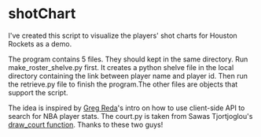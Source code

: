 # shotChart
I've created this script to visualize the players' shot charts for Houston Rockets as a demo.

The program contains 5 files. They should kept in the same directory. Run make_roster_shelve.py first. It creates a python shelve file in the local directory containing the link between player name and player id. Then run the retrieve.py file to finish the program.The other files are objects that support the script.

The idea is inspired by [Greg Reda](http://www.gregreda.com/2015/02/15/web-scraping-finding-the-api/)'s intro on how to use client-side API to search for NBA player stats. The court.py is taken from Sawas Tjortjoglou's [draw_court function](http://savvastjortjoglou.com/nba-shot-sharts.html). Thanks to these two guys!
